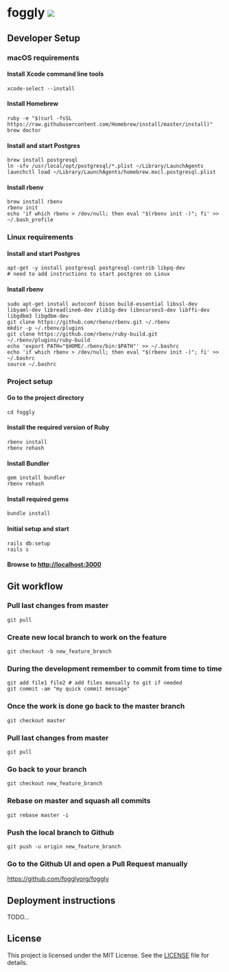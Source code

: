 # foggly ![](https://travis-ci.org/fogglyorg/foggly.svg?branch=master)


## Developer Setup

### macOS requirements

#### Install Xcode command line tools

    xcode-select --install

#### Install Homebrew

    ruby -e "$(curl -fsSL https://raw.githubusercontent.com/Homebrew/install/master/install)"
    brew doctor

#### Install and start Postgres

    brew install postgresql
    ln -sfv /usr/local/opt/postgresql/*.plist ~/Library/LaunchAgents
    launchctl load ~/Library/LaunchAgents/homebrew.mxcl.postgresql.plist

#### Install rbenv

    brew install rbenv
    rbenv init
    echo 'if which rbenv > /dev/null; then eval "$(rbenv init -)"; fi' >> ~/.bash_profile


### Linux requirements

#### Install and start Postgres

    apt-get -y install postgresql postgresql-contrib libpq-dev
    # need to add instructions to start postgres on Linux

#### Install rbenv

    sudo apt-get install autoconf bison build-essential libssl-dev libyaml-dev libreadline6-dev zlib1g-dev libncurses5-dev libffi-dev libgdbm3 libgdbm-dev
    git clone https://github.com/rbenv/rbenv.git ~/.rbenv
    mkdir -p ~/.rbenv/plugins
    git clone https://github.com/rbenv/ruby-build.git ~/.rbenv/plugins/ruby-build
    echo 'export PATH="$HOME/.rbenv/bin:$PATH"' >> ~/.bashrc
    echo 'if which rbenv > /dev/null; then eval "$(rbenv init -)"; fi' >> ~/.bashrc
    source ~/.bashrc

### Project setup

#### Go to the project directory

    cd foggly

#### Install the required version of Ruby

    rbenv install
    rbenv rehash

#### Install Bundler

    gem install bundler
    rbenv rehash

#### Install required gems

    bundle install

#### Initial setup and start

    rails db:setup
    rails s

#### Browse to <http://localhost:3000>



## Git workflow

### Pull last changes from master

    git pull

### Create new local branch to work on the feature

    git checkout -b new_feature_branch

### During the development remember to commit from time to time

    git add file1 file2 # add files manually to git if needed
    git commit -am "my quick commit message"

### Once the work is done go back to the master branch

    git checkout master

### Pull last changes from master

    git pull

### Go back to your branch

    git checkout new_feature_branch

### Rebase on master and squash all commits

    git rebase master -i

### Push the local branch to Github

    git push -u origin new_feature_branch

### Go to the Github UI and open a Pull Request manually

<https://github.com/fogglyorg/foggly>



## Deployment instructions

TODO...

## License

This project is licensed under the MIT License. See the [LICENSE](LICENSE) file for details.
